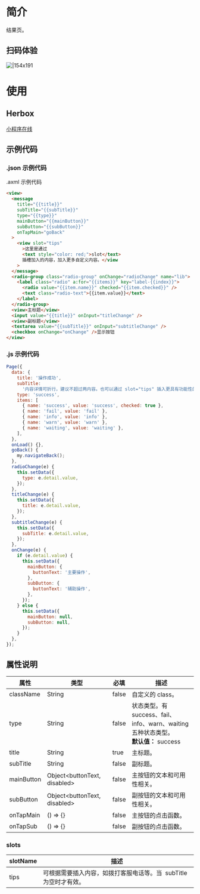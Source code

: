 # 简介

结果页。

## 扫码体验

![|154x191](https://mdn.alipayobjects.com/afts/img/A*RZ2wRbmVjwkAAAAAAAAAAABkAa8wAA/original?bz=openpt_doc&t=CoCuy7cSr1K1kcT35aQYNAAAAABkMK8AAAAA#align=left&display=inline&height=191&margin=%5Bobject%20Object%5D&originHeight=191&originWidth=154&status=done&style=none&width=154)

# 使用

## Herbox

[小程序在线](https://herbox-embed.alipay.com/s/doc-aliui-message?theme=light&previewZoom=75&chInfo=openhome-doc)

## 示例代码

### .json 示例代码

.axml 示例代码

```html
<view>
  <message
    title="{{title}}"
    subTitle="{{subTitle}}"
    type="{{type}}"
    mainButton="{{mainButton}}"
    subButton="{{subButton}}"
    onTapMain="goBack"
  >
    <view slot="tips"
      >这里是通过
      <text style="color: red;">slot</text>
      插槽加入的内容，加入更多自定义内容。</view
    >
  </message>
  <radio-group class="radio-group" onChange="radioChange" name="lib">
    <label class="radio" a:for="{{items}}" key="label-{{index}}">
      <radio value="{{item.name}}" checked="{{item.checked}}" />
      <text class="radio-text">{{item.value}}</text>
    </label>
  </radio-group>
  <view>主标题</view>
  <input value="{{title}}" onInput="titleChange" />
  <view>副标题</view>
  <textarea value="{{subTitle}}" onInput="subtitleChange" />
  <checkbox onChange="onChange" />显示按钮
</view>
```

### .js 示例代码

```javascript
Page({
  data: {
    title: '操作成功',
    subTitle:
      '内容详情可折行，建议不超过两内容。也可以通过 slot="tips" 插入更具有功能性的提示。',
    type: 'success',
    items: [
      { name: 'success', value: 'success', checked: true },
      { name: 'fail', value: 'fail' },
      { name: 'info', value: 'info' },
      { name: 'warn', value: 'warn' },
      { name: 'waiting', value: 'waiting' },
    ],
  },
  onLoad() {},
  goBack() {
    my.navigateBack();
  },
  radioChange(e) {
    this.setData({
      type: e.detail.value,
    });
  },
  titleChange(e) {
    this.setData({
      title: e.detail.value,
    });
  },
  subtitleChange(e) {
    this.setData({
      subTitle: e.detail.value,
    });
  },
  onChange(e) {
    if (e.detail.value) {
      this.setData({
        mainButton: {
          buttonText: '主要操作',
        },
        subButton: {
          buttonText: '辅助操作',
        },
      });
    } else {
      this.setData({
        mainButton: null,
        subButton: null,
      });
    }
  },
});
```

## 属性说明

| **属性** | **类型** | **必填** | **描述** |
| --- | --- | --- | --- |
| className | String | false | 自定义的 class。 |
| type | String | false | 状态类型。有 success、fail、info、warn、waiting 五种状态类型。<br />**默认值：** success |
| title | String | true | 主标题。 |
| subTitle | String | false | 副标题。 |
| mainButton | Object<buttonText, disabled> | false | 主按钮的文本和可用性相关。 |
| subButton | Object<buttonText, disabled> | false | 副按钮的文本和可用性相关。 |
| onTapMain | () => {} | false | 主按钮的点击函数。 |
| onTapSub | () => {} | false | 副按钮的点击函数。 |

### slots

| **slotName** | **描述** |
| --- | --- |
| tips | 可根据需要插入内容，如拨打客服电话等。当  subTitle  为空时才有效。 |
